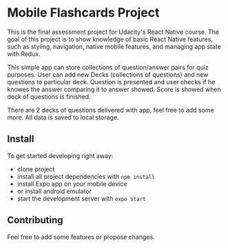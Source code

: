 # Mobile Flashcards Project

This is the final assessment project for Udacity's React Native course. The goal of this project is to show knowledge of basic React Native features, such as styling, navigation, native mobile features, and managing app state with Redux.

This simple app can store collections of question/answer pairs for quiz purposes. User can add new Decks (collections of questions) and new questions to particular deck. Question is presented and user checks if he knowes the answer comparing it to answer showed. Score is showed when deck of questions is finished.

There are 2 decks of questions delivered with app, feel free to add some more. All data is saved to local storage.

## Install

To get started developing right away:

- clone project
- install all project dependencies with `npm install`
- install Expo app on your mobile device
- or install android emulator
- start the development server with `expo start`

## Contributing

Feel free to add some features or propose changes.
